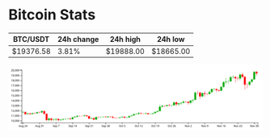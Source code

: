 # Bitcoin Stats

BTC/USDT|24h change|24h high|24h low|
|---|---|---|---|
|$19376.58|3.81%|$19888.00|$18665.00|

<img src="./chart.svg">
